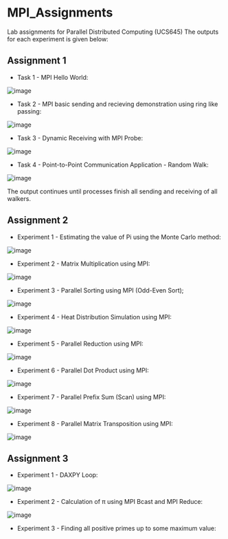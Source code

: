 # MPI_Assignments
Lab assignments for Parallel Distributed Computing (UCS645)
The outputs for each experiment is given below:

## Assignment 1

* Task 1 - MPI Hello World:

![image](https://github.com/user-attachments/assets/535fb49a-296e-48d7-bb06-bcf747c6f588)

* Task 2 - MPI basic sending and recieving demonstration using ring like passing:

![image](https://github.com/user-attachments/assets/7fef1485-8b2c-4c5b-9dd1-3af5d0a9dccc)

* Task 3 - Dynamic Receiving with MPI Probe:

![image](https://github.com/user-attachments/assets/a6ec8431-0e90-45c5-943d-4f7ee73cdb5a)

* Task 4 - Point-to-Point Communication Application - Random Walk:

![image](https://github.com/user-attachments/assets/f5e4d545-5af5-4880-8e28-9a28e5246e92)

The output continues until processes finish all sending and receiving of all walkers.


## Assignment 2

* Experiment 1 - Estimating the value of Pi using the Monte Carlo method:

![image](https://github.com/user-attachments/assets/3aa0efca-803e-470d-8f95-c8e2eaf052df)

* Experiment 2 - Matrix Multiplication using MPI:

![image](https://github.com/user-attachments/assets/b7d8b060-3486-40f5-b3c4-8b9cd137862b)

* Experiment 3 - Parallel Sorting using MPI (Odd-Even Sort);

![image](https://github.com/user-attachments/assets/f1213c67-f94f-4749-a26a-569c05befce1)

* Experiment 4 - Heat Distribution Simulation using MPI:

![image](https://github.com/user-attachments/assets/1a2e2858-2273-4029-8fbd-b95091853c03)

* Experiment 5 - Parallel Reduction using MPI:

![image](https://github.com/user-attachments/assets/edb9ab11-3940-4b6c-9b41-7f3a64ed0f99)

* Experiment 6 - Parallel Dot Product using MPI:

![image](https://github.com/user-attachments/assets/30bfccec-f14f-46e6-8034-3fa13129f8a5)

* Experiment 7 - Parallel Prefix Sum (Scan) using MPI:

![image](https://github.com/user-attachments/assets/0df4bd45-056f-4702-aa3c-0d015577132e)

* Experiment 8 - Parallel Matrix Transposition using MPI:

![image](https://github.com/user-attachments/assets/6ba6d0ce-6b71-4750-83f9-879f95998e60)

## Assignment 3

* Experiment 1 - DAXPY Loop:

![image](https://github.com/user-attachments/assets/af5ebcdf-3500-4788-bb58-5034209ae3e1)

* Experiment 2 - Calculation of π using MPI Bcast and MPI Reduce:

![image](https://github.com/user-attachments/assets/fedfd361-b8bf-4ec9-bdbe-1acfe640a655)

* Experiment 3 - Finding all positive primes up to some maximum value:
